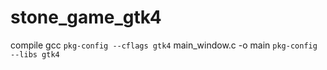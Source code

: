 # stone_game_gtk4


compile 
gcc `pkg-config --cflags gtk4` main_window.c -o main `pkg-config --libs gtk4`